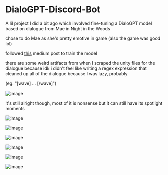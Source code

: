 # DialoGPT-Discord-Bot

A lil project I did a bit ago which involved fine-tuning a DialoGPT model based on dialogue from Mae in Night in the Woods

chose to do Mae as she's pretty emotive in game (also the game was good lol)

followed [this](https://towardsdatascience.com/make-your-own-rick-sanchez-bot-with-transformers-and-dialogpt-fine-tuning-f85e6d1f4e30) medium post to train the model

there are some weird artifacts from when I scraped the unity files for the dialogue because idk i didn't feel like writing a regex expression that cleaned up all of the dialogue because I was lazy, probably

(eg. "[wave] ... [/wave]")

![image](https://user-images.githubusercontent.com/102627987/226751603-21b4a5e9-728e-4a2e-979c-036db3b801e9.png)



it's still alright though, most of it is nonsense but it can still have its spotlight moments

![image](https://user-images.githubusercontent.com/102627987/226751938-f6d35fc2-4957-4541-856e-02b43d5607df.png)

![image](https://user-images.githubusercontent.com/102627987/226751960-6ebc0d3c-cc40-47ff-9eaf-38acfdd817a3.png)

![image](https://user-images.githubusercontent.com/102627987/226751466-747abe77-1245-4797-a611-74f523ac8f7e.png)

![image](https://user-images.githubusercontent.com/102627987/226752018-00503e0e-30d2-4c7f-b2d6-ae6ac6a6b18e.png)

![image](https://user-images.githubusercontent.com/102627987/226752048-d13ef4a9-09c9-4be9-a03f-ad20f2207773.png)

![image](https://user-images.githubusercontent.com/102627987/226752072-83c877cd-9721-4e10-a02b-de04cfccaaef.png)
